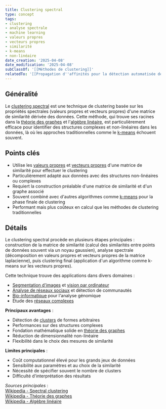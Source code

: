 ```yaml
---
title: Clustering spectral
type: concept
tags:
- clustering
- analyse spectrale
- machine learning
- valeurs propres
- vecteurs propres
- similarité
- k-means
- non-linéaire
date_creation: '2025-04-08'
date_modification: '2025-04-08'
subClassOf: '[[Méthodes de clustering]]'
relatedTo: '[[Propagation d''affinités pour la détection automatisée de groupes]]'
---
```

## Généralité

Le [clustering spectral](https://fr.wikipedia.org/wiki/Clustering_spectral) est une technique de clustering basée sur les propriétés spectrales (valeurs propres et vecteurs propres) d'une matrice de similarité dérivée des données. Cette méthode, qui trouve ses racines dans la [théorie des graphes](https://fr.wikipedia.org/wiki/Th%C3%A9orie_des_graphes) et l'[algèbre linéaire](https://fr.wikipedia.org/wiki/Alg%C3%A8bre_lin%C3%A9aire), est particulièrement efficace pour identifier des structures complexes et non-linéaires dans les données, là où les approches traditionnelles comme le [k-means](https://fr.wikipedia.org/wiki/K-moyennes) échouent souvent.

## Points clés

- Utilise les [valeurs propres](https://fr.wikipedia.org/wiki/Valeur_propre) et [vecteurs propres](https://fr.wikipedia.org/wiki/Vecteur_propre) d'une matrice de similarité pour effectuer le clustering
- Particulièrement adapté aux données avec des structures non-linéaires ou complexes
- Requiert la construction préalable d'une matrice de similarité et d'un graphe associé
- Souvent combiné avec d'autres algorithmes comme [k-means](https://fr.wikipedia.org/wiki/K-moyennes) pour la phase finale de clustering
- Performant mais plus coûteux en calcul que les méthodes de clustering traditionnelles

## Détails

Le clustering spectral procède en plusieurs étapes principales : construction de la matrice de similarité (calcul des similarités entre points de données souvent via un noyau gaussien), analyse spectrale (décomposition en valeurs propres et vecteurs propres de la matrice laplacienne), puis clustering final (application d'un algorithme comme k-means sur les vecteurs propres).

Cette technique trouve des applications dans divers domaines :
- [Segmentation d'images](https://fr.wikipedia.org/wiki/Segmentation_d%27images) et [vision par ordinateur](https://fr.wikipedia.org/wiki/Vision_par_ordinateur)
- [Analyse de réseaux sociaux](https://fr.wikipedia.org/wiki/Analyse_des_r%C3%A9seaux_sociaux) et détection de communautés
- [Bio-informatique](https://fr.wikipedia.org/wiki/Bio-informatique) pour l'analyse génomique
- Étude des [réseaux complexes](https://fr.wikipedia.org/wiki/R%C3%A9seau_complexe)

**Principaux avantages** :
- Détection de [clusters](https://fr.wikipedia.org/wiki/Partitionnement_de_donn%C3%A9es) de formes arbitraires
- Performances sur des structures complexes
- Fondation mathématique solide en [théorie des graphes](https://fr.wikipedia.org/wiki/Th%C3%A9orie_des_graphes)
- Réduction de dimensionnalité non-linéaire
- Flexibilité dans le choix des mesures de similarité

**Limites principales** :
- Coût computationnel élevé pour les grands jeux de données
- Sensibilité aux paramètres et au choix de la similarité
- Nécessité de spécifier souvent le nombre de clusters
- Difficulté d'interprétation des résultats

*Sources principales* :  
[Wikipedia - Spectral clustering](https://fr.wikipedia.org/wiki/Clustering_spectral)  
[Wikipedia - Théorie des graphes](https://fr.wikipedia.org/wiki/Th%C3%A9orie_des_graphes)  
[Wikipedia - Algèbre linéaire](https://fr.wikipedia.org/wiki/Alg%C3%A8bre_lin%C3%A9aire)